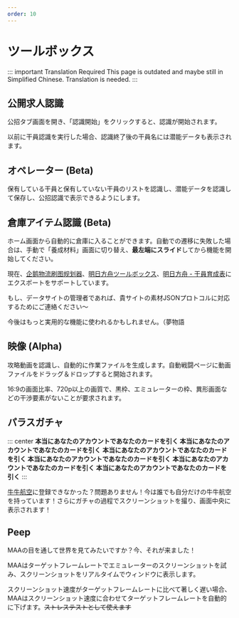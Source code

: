 ```yaml
---
order: 10
---
```


# ツールボックス

::: important Translation Required
This page is outdated and maybe still in Simplified Chinese. Translation is needed.
:::

## 公開求人認識

公招タブ画面を開き、「認識開始」をクリックすると、認識が開始されます。

以前に干員認識を実行した場合、認識終了後の干員名には潜能データも表示されます。

## オペレーター (Beta)

保有している干員と保有していない干員のリストを認識し、潜能データを認識して保存し、公招認識で表示できるようにします。

## 倉庫アイテム認識 (Beta)

ホーム画面から自動的に倉庫に入ることができます。自動での遷移に失敗した場合は、手動で「養成材料」画面に切り替え、**最左端にスライド**してから機能を開始してください。

現在、[企鹅物流刷图规划器](https://penguin-stats.cn/planner)、[明日方舟ツールボックス](https://arkntools.app/#/material)、[明日方舟 - 干員育成表](https://ark-nights.com/settings)にエクスポートをサポートしています。

もし、データサイトの管理者であれば、貴サイトの素材JSONプロトコルに対応するためにご連絡ください～

今後はもっと実用的な機能に使われるかもしれません。（夢物語

## 映像 (Alpha)

攻略動画を認識し、自動的に作業ファイルを生成します。自動戦闘ページに動画ファイルをドラッグ＆ドロップすると開始されます。

16:9の画面比率、720p以上の画質で、黒枠、エミュレーターの枠、異形画面などの干渉要素がないことが要求されます。

## パラスガチャ

::: center
**本当にあなたのアカウントであなたのカードを引く 本当にあなたのアカウントであなたのカードを引く**
**本当にあなたのアカウントであなたのカードを引く 本当にあなたのアカウントであなたのカードを引く**
**本当にあなたのアカウントであなたのカードを引く 本当にあなたのアカウントであなたのカードを引く**
:::

[牛牛航空](https://www.bilibili.com/opus/926129394412421126)に登録できなかった？問題ありません！今は誰でも自分だけの牛牛航空を持っています！さらにガチャの過程でスクリーンショットを撮り、画面中央に表示されます！

## Peep

MAAの目を通して世界を見てみたいですか？今、それが来ました！

MAAはターゲットフレームレートでエミュレーターのスクリーンショットを試み、スクリーンショットをリアルタイムでウィンドウに表示します。

スクリーンショット速度がターゲットフレームレートに比べて著しく遅い場合、MAAはスクリーンショット速度に合わせてターゲットフレームレートを自動的に下げます。~~ストレステストとして使えます~~
